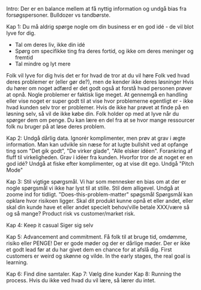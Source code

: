Intro: Der er en balance mellem at få nyttig information og undgå bias fra forsøgspersoner. Bulldozer vs tandbørste.

Kap 1:
Du må aldrig spørge nogle om din business er en god idé - de vil blot lyve for dig.
- Tal om deres liv, ikke din idé
- Spørg om specifikke ting fra deres fortid, og ikke om deres meninger og fremtid
- Tal mindre og lyt mere

Folk vil lyve for dig hvis det er for hvad de tror at du vil høre
Folk ved hvad deres problemer er (eller gør de?), men de kender ikke deres løsninger
Hvis du hører om noget adfærd er det godt også at forstå hvad personen prøver at opnå.
Nogle problemer er faktisk lige meget.
At gennemgå en handling eller vise noget er super godt til at vise hvor problemerne egentligt er - ikke hvad kunden selv tror er problemer.
Hvis de ikke har prøvet at finde på en løsning selv, så vil de ikke købe din.
Folk holder op med at lyve når du spørger dem om penge.
Du kan lære en del fra at se hvor mange ressourcer folk nu bruger på at løse deres problem.

Kap 2: Undgå dårlig data.
Ignorér komplimenter, men prøv at grav i ægte information.
Man kan udvikle sin næse for at lugte bullshit ved at opfange ting som "Det gik godt", "De virker glade", "Alle elsker idéen".
Forankring af fluff til virkeligheden.
Grav i idéer fra kunden. Hvorfor tror de at noget er en god idé?
Undgå at fiske efter komplimenter, og at vise dit ego.
Undgå "Pitch Mode"

Kap 3: Stil vigtige spørgsmål.
Vi har som mennesker en bias om at der er nogle spørgsmål vi ikke har lyst til at stille. Stil dem alligevel.
Undgå at zoome ind for tidligt.
"Does-this-problem-matter" spøgsmål
Spørgsmål kan opklare hvor risikoen ligger. Skal dit produkt kunne opnå et eller andet, eller skal din kunde have et eller andet specielt behov/ville betale XXX/være så og så mange?
Product risk vs customer/market risk.

Kap 4: Keep it casual
Siger sig selv

Kap 5: Advancement and commitment.
Få folk til at bruge tid, omdømme, risiko eller PENGE!
Der er gode møder og der er dårlige møder. Der er ikke et godt lead før at du har givet dem en chance for at afslå dig.
First customers er weird og skønne og vilde.
In the early stages, the real goal is learning.


Kap 6: Find dine samtaler.
Kap 7: Vælg dine kunder
Kap 8: Running the process.
Hvis du ikke ved hvad du vil lære, så lærer du intet.
